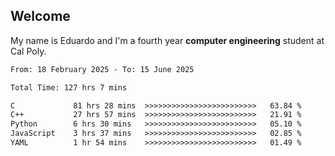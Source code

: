 ## Welcome

 My name is Eduardo and I'm a fourth year **computer engineering** student at Cal Poly.

<!--START_SECTION:waka-->

```txt
From: 18 February 2025 - To: 15 June 2025

Total Time: 127 hrs 7 mins

C             81 hrs 28 mins  >>>>>>>>>>>>>>>>>>>>>>>>>   63.84 %
C++           27 hrs 57 mins  >>>>>>>>>>>>>>>>>>>>>>>>>   21.91 %
Python        6 hrs 30 mins   >>>>>>>>>>>>>>>>>>>>>>>>>   05.10 %
JavaScript    3 hrs 37 mins   >>>>>>>>>>>>>>>>>>>>>>>>>   02.85 %
YAML          1 hr 54 mins    >>>>>>>>>>>>>>>>>>>>>>>>>   01.49 %
```

<!--END_SECTION:waka-->

<!--
**lalog12/lalog12** is a ✨ _special_ ✨ repository because its `README.md` (this file) appears on your GitHub profile.

Here are some ideas to get you started:

- 🔭 I’m currently working on ...
- 🌱 I’m currently learning ...
- 👯 I’m looking to collaborate on ...
- 🤔 I’m looking for help with ...
- 💬 Ask me about ...
- 📫 How to reach me: ...
- 😄 Pronouns: ...
- ⚡ Fun fact: ...
-->
